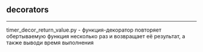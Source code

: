 ## decorators

----

timer_decor_return_value.py - функция-декоратор повторяет обертываемую функция несколько раз 
и возвращает её результат, а также выводи время выполнения